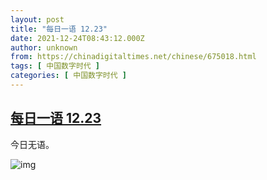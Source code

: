 ```yaml
---
layout: post
title: "每日一语 12.23"
date: 2021-12-24T08:43:12.000Z
author: unknown
from: https://chinadigitaltimes.net/chinese/675018.html
tags: [ 中国数字时代 ]
categories: [ 中国数字时代 ]
---
```

<!--1640335392000-->
[每日一语 12.23](https://chinadigitaltimes.net/chinese/675018.html)
------

<div>
<p>今日无语。</p><p><img src="https://chinadigitaltimes.net/chinese/files/2021/12/1223.jpg" alt="img" /></p>
</div>
